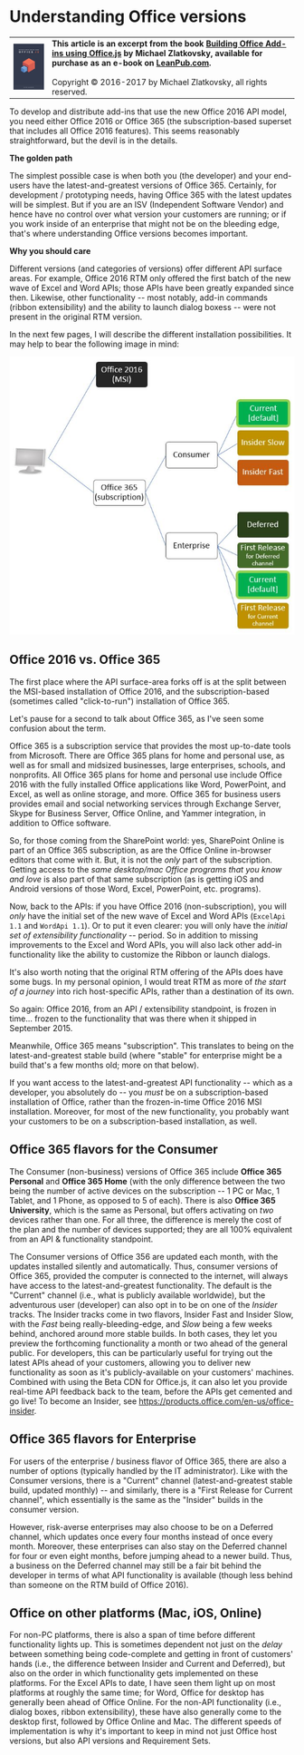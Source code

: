 # Understanding Office versions

| | |
|:--|:--|
|[![An image of the Building Office Add-ins using Office.js book cover](../../images/book-cover.png)](https://leanpub.com/buildingofficeaddins)|**This article is an excerpt from the book [Building Office Add-ins using Office.js](https://leanpub.com/buildingofficeaddins) by Michael Zlatkovsky, available for purchase as an e-book on [LeanPub.com](https://leanpub.com/buildingofficeaddins).**<br/><br/>Copyright © 2016-2017 by Michael Zlatkovsky, all rights reserved.|

To develop and distribute add-ins that use the new Office 2016 API model, you need either Office 2016 or Office 365 (the subscription-based superset that includes all Office 2016 features).  This seems reasonably straightforward, but the devil is in the details.


**The golden path**

The simplest possible case is when both you (the developer) and your end-users have the latest-and-greatest versions of Office 365. Certainly, for development / prototyping needs, having Office 365 with the latest updates will be simplest.  But if you are an ISV (Independent Software Vendor) and hence have no control over what version your customers are running; or if you work inside of an enterprise that might not be on the bleeding edge, that's where understanding Office versions becomes important.

**Why you should care**

Different versions (and categories of versions) offer different API surface areas.  For example, Office 2016 RTM only offered the first batch of the new wave of Excel and Word APIs; those APIs have been greatly expanded since then.  Likewise, other functionality -- most notably, add-in commands (ribbon extensibility) and the ability to launch dialog boxess -- were not present in the original RTM version.

In the next few pages, I will describe the different installation possibilities.  It may help to bear the following image in mind:

![An image that shows the Office 2016 MSI release, and the Office 365 subscription. The subscription has two versions - consumer and enterprise. The consumer version has current, insider slow, and insider fast releases. The enterprise version has deferred, first release for deferred channel, current, and first release for current channel releases.](../../images/office-versions.png)


## Office 2016 vs. Office 365

The first place where the API surface-area forks off is at the split between the MSI-based installation of Office 2016, and the subscription-based (sometimes called "click-to-run") installation of Office 365.

Let's pause for a second to talk about Office 365, as I've seen some confusion about the term.  

Office 365 is a subscription service that provides the most up-to-date tools from Microsoft. There are Office 365 plans for home and personal use, as well as for small and midsized businesses, large enterprises, schools, and nonprofits. All Office 365 plans for home and personal use include Office 2016 with the fully installed Office applications like Word, PowerPoint, and Excel, as well as online storage, and more. Office 365 for business users provides email and social networking services through Exchange Server, Skype for Business Server, Office Online, and Yammer integration, in addition to Office software.

So, for those coming from the SharePoint world: yes, SharePoint Online is part of an Office 365 subscription, as are the Office Online in-browser editors that come with it. But, it is not the *only* part of the subscription.  Getting access to the *same desktop/mac Office programs that you know and love* is also part of that same subscription (as is getting iOS and Android versions of those Word, Excel, PowerPoint, etc. programs).


Now, back to the APIs:  if you have Office 2016 (non-subscription), you will *only* have the initial set of the new wave of Excel and Word APIs (`ExcelApi 1.1` and `WordApi 1.1`).  Or to put it even clearer:  you will only have the *initial set of extensibility functionality* -- period.  So in addition to missing improvements to the Excel and Word APIs, you will also lack other add-in functionality like the ability to customize the Ribbon or launch dialogs.

It's also worth noting that the original RTM offering of the APIs does have some bugs.  In my personal opinion, I would treat RTM as more of *the start of a journey* into rich host-specific APIs, rather than a destination of its own.

So again: Office 2016, from an API / extensibility standpoint, is frozen in time... frozen to the functionality that was there when it shipped in September 2015.  

Meanwhile, Office 365 means "subscription".  This translates to being on the latest-and-greatest stable build (where "stable" for enterprise might be a build that's a few months old; more on that below).

If you want access to the latest-and-greatest API functionality -- which as a developer, you absolutely do -- you *must* be on a subscription-based installation of Office, rather than the frozen-in-time Office 2016 MSI installation.  Moreover, for most of the new functionality, you probably want your customers to be on a subscription-based installation, as well.


## Office 365 flavors for the Consumer

The Consumer (non-business) versions of Office 365 include **Office 365 Personal** and **Office 365 Home** (with the only difference between the two being the number of active devices on the subscription -- 1 PC or Mac, 1 Tablet, and 1 Phone, as opposed to 5 of each).  There is also **Office 365 University**, which is the same as Personal, but offers activating on *two* devices rather than one.  For all three, the difference is merely the cost of the plan and the number of devices supported; they are all 100% equivalent from an API & functionality standpoint.

The Consumer versions of Office 356 are updated each month, with the updates installed silently and automatically. Thus, consumer versions of Office 365, provided the computer is connected to the internet, will always have access to the latest-and-greatest functionality.  The default is the "Current" channel (i.e., what is publicly available worldwide), but the adventurous user (developer) can also opt in to be on one of the *Insider* tracks.  The Insider tracks come in two flavors, Insider Fast and Insider Slow, with the *Fast* being really-bleeding-edge, and *Slow* being a few weeks behind, anchored around more stable builds.  In both cases, they let you preview the forthcoming functionality a month or two ahead of the general public.  For developers, this can be particularly useful for trying out the latest APIs ahead of your customers, allowing you to deliver new functionality as soon as it's publicly-available on your customers' machines.  Combined with using the Beta CDN for Office.js, it can also let you provide real-time API feedback back to the team, before the APIs get cemented and go live!  To become an Insider, see <https://products.office.com/en-us/office-insider>.


## Office 365 flavors for Enterprise

For users of the enterprise / business flavor of Office 365, there are also a number of options (typically handled by the IT administrator).  Like with the Consumer versions, there is a "Current" channel (latest-and-greatest stable build, updated monthly) -- and similarly, there is a "First Release for Current channel", which essentially is the same as the "Insider" builds in the consumer version.

However, risk-averse enterprises may also choose to be on a Deferred channel, which updates once every four months instead of once every month.  Moreover, these enterprises can also stay on the Deferred channel for four or even eight months, before jumping ahead to a newer build.  Thus, a business on the Deferred channel may still be a fair bit behind the developer in terms of what API functionality is available (though less behind than someone on the RTM build of Office 2016).


## Office on other platforms (Mac, iOS, Online)

For non-PC platforms, there is also a span of time before different functionality lights up.  This is sometimes dependent not just on the *delay* between something being code-complete and getting in front of customers' hands (i.e., the difference between Insider and Current and Deferred), but also on the order in which functionality gets implemented on these platforms.  For the Excel APIs to date, I have seen them light up on most platforms at roughly the same time; for Word, Office for desktop has generally been ahead of Office Online.  For the non-API functionality (i.e., dialog boxes, ribbon extensibility), these have also generally come to the desktop first, followed by Office Online and Mac.  The different speeds of implementation is why it's important to keep in mind not just Office host versions, but also API versions and Requirement Sets.
 
